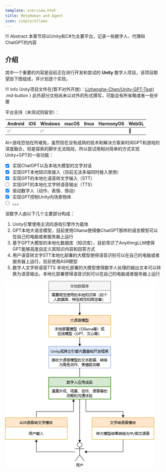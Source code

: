 ```yaml
---
template: overview.html
title: MetaHuman and Agent
icon: simple/ollama
---
```

!!! Abstract
    本章节将以Unity和C#为主要平台，记录一些数字人、代理和ChatGPT的内容

## 介绍

其中一个重要的内容是目前正在进行开发和尝试的 **Unity** 数字人项目，该项目期望由下图组成，并计划逐个实现。

!!! Info
    Unity项目文件在(暂不对外开放)：[Lizhenghe-Chen/Unity-GPT-Test](https://github.com/Lizhenghe-Chen/Unity-GPT-Test){ .md-button }
    此外部分文档尚未以对外的形式撰写，可能会有所省略或者一些步骤

平台支持（未测试则留空）：

| Android | iOS | Windows | macOS | linux | HarmonyOS | WebGL |
| ------- | --- | ------- | ----- | ----- | --------- | ----- |
| ✅      |     | ✅      |       |       |           | 🚫    |

AI+游戏恐怕在所难免，虽然现在没有成熟的技术和解决方案来时间GPT和游戏的深度融合，但是探索的脚步无法阻挡，所以尝试用相对简单的方式实现Unity+GPT的一些功能：

* [X] 实现ChatGPT以及本地大模型的文字对话
* [X] 实现GPT本地知识库接入（目前无法多端同时接入使用）
* [X] 实现GPT的本地化语音转文字输入（STT）
* [ ] 实现GPT的本地化文字转语音输出（TTS）
* [X] 驱动数字人（动作、表情、唇动）
* [X] 实现GPT控制Unity内场景物体
* [ ] 。。。

该数字人由以下几个主要部分构成：

1. Unity引擎使用主流的游戏引擎作为载体
2. GPT本地大语言模型，目前使用Ollama使得像ChatGPT那样的语言模型可以在自己的电脑或者服务器上运行
3. 基于GPT大模型的本地化数据库（知识库），目前常识了AnythingLLM使得GPT能够高度自定义其知识内容和回答方式
4. 用户语音转文字STT本地化部署的大模型使得语音识别可以在自己的电脑或者服务器上运行，目前使用ASR模型
5. 数字人文字转语音TTS
   本地化部署的大模型使得数字人处理的输出文本可以转换为语音输出，本地化部署使得语音识别可以在自己的电脑或者服务器上运行

![数字人架构图](image/index/1734595589449.png "数字人架构图")

